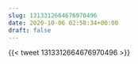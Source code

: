 ```yaml
---
slug: 1313312664676970496
date: 2020-10-06 02:58:34+00:00
draft: false
---
```


{{< tweet 1313312664676970496 >}}
